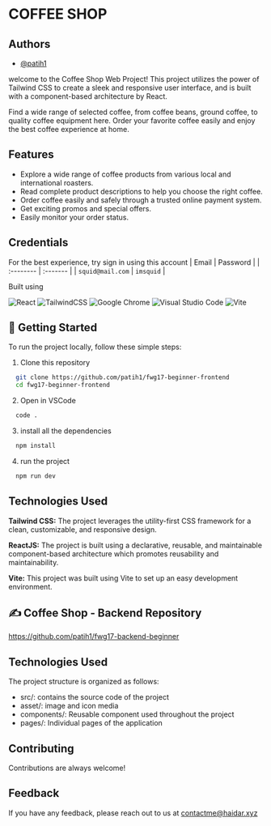 # COFFEE SHOP

## Authors

- [@patih1](https://github.com/patih1)

welcome to the Coffee Shop Web Project! This project utilizes the power of Tailwind CSS to create a sleek and responsive user interface, and is built with a component-based architecture by React.

Find a wide range of selected coffee, from coffee beans, ground coffee, to quality coffee equipment here. Order your favorite coffee easily and enjoy the best coffee experience at home.

## Features

- Explore a wide range of coffee products from various local and international roasters.
- Read complete product descriptions to help you choose the right coffee.
- Order coffee easily and safely through a trusted online payment system.
- Get exciting promos and special offers.
- Easily monitor your order status.

## Credentials

For the best experience, try sign in using this account
| Email | Password |
| :-------- | :------- |
| `squid@mail.com` | `imsquid` |

Built using

![React](https://img.shields.io/badge/react-%2320232a.svg?style=for-the-badge&logo=react&logoColor=%2361DAFB)
![TailwindCSS](https://img.shields.io/badge/tailwindcss-%2338B2AC.svg?style=for-the-badge&logo=tailwind-css&logoColor=white)
![Google Chrome](https://img.shields.io/badge/Google%20Chrome-4285F4?style=for-the-badge&logo=GoogleChrome&logoColor=white)
![Visual Studio Code](https://img.shields.io/badge/Visual%20Studio%20Code-0078d7.svg?style=for-the-badge&logo=visual-studio-code&logoColor=white)
![Vite](https://img.shields.io/badge/vite-%23646CFF.svg?style=for-the-badge&logo=vite&logoColor=white)

## 📌 Getting Started

To run the project locally, follow these simple steps:

1. Clone this repository

```sh
  git clone https://github.com/patih1/fwg17-beginner-frontend
  cd fwg17-beginner-frontend
```

2. Open in VSCode

```sh
  code .
```

3. install all the dependencies

```sh
  npm install
```

4. run the project

```sh
  npm run dev
```

## Technologies Used

**Tailwind CSS:** The project leverages the utility-first CSS framework for a clean, customizable, and responsive design.

**ReactJS:** The project is built using a declarative, reusable, and maintainable component-based architecture which promotes reusability and maintainability.

**Vite:** This project was built using Vite to set up an easy development environment.

## ✍️ Coffee Shop - Backend Repository

https://github.com/patih1/fwg17-backend-beginner

## Technologies Used

The project structure is organized as follows:

- src/: contains the source code of the project
- asset/: image and icon media
- components/: Reusable component used throughout the project
- pages/: Individual pages of the application

## Contributing

Contributions are always welcome!

## Feedback

If you have any feedback, please reach out to us at contactme@haidar.xyz
